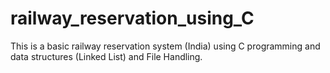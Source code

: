 # railway_reservation_using_C
This is a basic railway reservation system (India) using C programming and data structures (Linked List) and File Handling.

